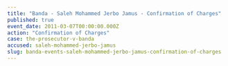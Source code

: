 ```yaml
---
title: "Banda - Saleh Mohammed Jerbo Jamus - Confirmation of Charges"
published: true
event_date: 2011-03-07T00:00:00.000Z
action: "Confirmation of Charges"
case: the-prosecutor-v-banda
accused: saleh-mohammed-jerbo-jamus
slug: banda-events-saleh-mohammed-jerbo-jamus-confirmation-of-charges
---
```

